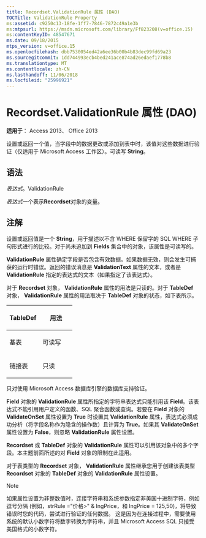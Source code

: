 ```yaml
---
title: Recordset.ValidationRule 属性 (DAO)
TOCTitle: ValidationRule Property
ms:assetid: c9250c13-18fe-1ff7-7846-7872c49a1e3b
ms:mtpsurl: https://msdn.microsoft.com/library/Ff823208(v=office.15)
ms:contentKeyID: 48547671
ms.date: 09/18/2015
mtps_version: v=office.15
ms.openlocfilehash: dbb7530054ed42a6ee36b00b4b83dec99fd69a23
ms.sourcegitcommit: 1dd744993ecb4bed241ace874ad26edaef1778b8
ms.translationtype: MT
ms.contentlocale: zh-CN
ms.lasthandoff: 11/06/2018
ms.locfileid: "25996921"
---
```

# <a name="recordsetvalidationrule-property-dao"></a>Recordset.ValidationRule 属性 (DAO)

**适用于**： Access 2013、 Office 2013

设置或返回一个值，当字段中的数据更改或添加到表中时，该值对这些数据进行验证（仅适用于 Microsoft Access 工作区）。可读写 **String**。

## <a name="syntax"></a>语法

*表达式*。ValidationRule

*表达式*一个表示**Recordset**对象的变量。

## <a name="remarks"></a>注解

设置或返回值是一个 **String**，用于描述以不含 WHERE 保留字的 SQL WHERE 子句形式进行的比较。对于尚未追加到 **Fields** 集合中的对象，该属性是可读写的。

**ValidationRule** 属性确定字段是否包含有效数据。如果数据无效，则会发生可捕获的运行时错误。返回的错误消息是 **ValidationText** 属性的文本，或者是 **ValidationRule** 指定的表达式的文本（如果指定了该表达式）。

对于 **Recordset** 对象， **ValidationRule** 属性的用法是只读的。对于 **TableDef** 对象， **ValidationRule** 属性的用法取决于 **TableDef** 对象的状态，如下表所示。

<table>
<colgroup>
<col style="width: 50%" />
<col style="width: 50%" />
</colgroup>
<thead>
<tr class="header">
<th><p>TableDef</p></th>
<th><p>用法</p></th>
</tr>
</thead>
<tbody>
<tr class="odd">
<td><p>基表</p></td>
<td><p>可读写</p></td>
</tr>
<tr class="even">
<td><p>链接表</p></td>
<td><p>只读</p></td>
</tr>
</tbody>
</table>


只对使用 Microsoft Access 数据库引擎的数据库支持验证。

**Field** 对象的 **ValidationRule** 属性所指定的字符串表达式只能引用该 **Field**。该表达式不能引用用户定义的函数、SQL 聚合函数或查询。若要在 **Field** 对象的 **ValidateOnSet** 属性设置为 **True** 时设置其 **ValidationRule** 属性，表达式必须成功分析（将字段名称作为隐含的操作数）且计算为 **True**。如果其 **ValidateOnSet** 属性设置为 **False**，则忽略 **ValidationRule** 属性设置。

**Recordset** 或 **TableDef** 对象的 **ValidationRule** 属性可以引用该对象中的多个字段。本主题前面所述的对 **Field** 对象的限制在此适用。

对于表类型的 **Recordset** 对象， **ValidationRule** 属性继承您用于创建该表类型 **Recordset** 对象的 **TableDef** 对象的 **ValidationRule** 属性设置。

> [!NOTE]
> 如果属性设置为非整数值时，连接字符串和系统参数指定非美国十进制字符，例如逗号分隔 (例如，strRule ="价格&gt;" &amp; lngPrice，和 lngPrice = 125,50)，将导致错误时您的代码，尝试进行验证的任何数据。 这是因为在连接过程中，需要使用系统的默认小数字符将数字转换为字符串，并且 Microsoft Access SQL 只接受美国格式的小数字符。

